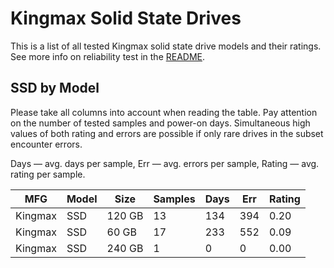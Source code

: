 Kingmax Solid State Drives
==========================

This is a list of all tested Kingmax solid state drive models and their ratings. See
more info on reliability test in the [README](https://github.com/linuxhw/SMART).

SSD by Model
------------

Please take all columns into account when reading the table. Pay attention on the
number of tested samples and power-on days. Simultaneous high values of both rating
and errors are possible if only rare drives in the subset encounter errors.

Days   — avg. days per sample,
Err    — avg. errors per sample,
Rating — avg. rating per sample.

| MFG       | Model              | Size   | Samples | Days  | Err   | Rating |
|-----------|--------------------|--------|---------|-------|-------|--------|
| Kingmax   | SSD                | 120 GB | 13      | 134   | 394   | 0.20   |
| Kingmax   | SSD                | 60 GB  | 17      | 233   | 552   | 0.09   |
| Kingmax   | SSD                | 240 GB | 1       | 0     | 0     | 0.00   |
